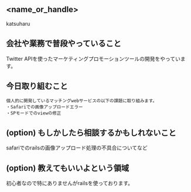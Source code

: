 ## <name_or_handle>
katsuharu
## 会社や業務で普段やっていること
Twitter APIを使ったマーケティングプロモーションツールの開発をやっています。
## 今日取り組むこと
```
個人的に開発しているマッチングwebサービスの以下の課題に取り組みます。
・Safariでの画像アップロードエラー
・SPモードでのviewの修正
```
## (option) もしかしたら相談するかもしれないこと
safariでのrailsの画像アップロード処理の不具合についてなど

## (option) 教えてもいいよという領域
初心者なので特にありませんがrailsを使っております。
